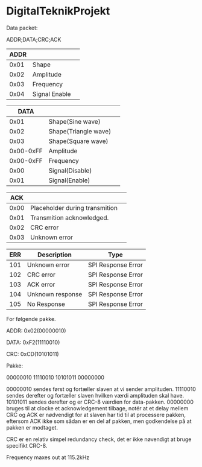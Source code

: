 # DigitalTeknikProjekt

Data packet:

ADDR;DATA;CRC;ACK

| ADDR |               |      |
| ---- | ------------- | ---- |
| 0x01 | Shape         |      |
| 0x02 | Amplitude     |      |
| 0x03 | Frequency     |      |
| 0x04 | Signal Enable |      |

| DATA      |                      |      |
| --------- | -------------------- | ---- |
| 0x01      | Shape(Sine wave)     |      |
| 0x02      | Shape(Triangle wave) |      |
| 0x03      | Shape(Square wave)   |      |
| 0x00-0xFF | Amplitude            |      |
| 0x00-0xFF | Frequency            |      |
| 0x00      | Signal(Disable)      |      |
| 0x01      | Signal(Enable)       |      |

| ACK  |                                |      |
| ---- | ------------------------------ | ---- |
| 0x00 | Placeholder during transmition |      |
| 0x01 | Transmition acknowledged.      |      |
| 0x02 | CRC error                      |      |
| 0x03 | Unknown error                  |      |

| ERR  | Description      | Type               |
| ---- | ---------------- | ------------------ |
| 101  | Unknown error    | SPI Response Error |
| 102  | CRC error        | SPI Response Error |
| 103  | ACK error        | SPI Response Error |
| 104  | Unknown response | SPI Response Error |
| 105  | No Response      | SPI Response Error |





For følgende pakke.

ADDR: 0x02(00000010)

DATA: 0xF2(11110010)

CRC: 0xCD(10101011)

Pakke:

00000010 11110010 10101011 00000000

00000010 sendes først og fortæller slaven at vi sender amplituden.
11110010 sendes derefter og fortæller slaven hvilken værdi amplituden skal have.
10101011 sendes derefter og er CRC-8 værdien for data-pakken.
00000000 bruges til at clocke et acknowledgement tilbage, notér at et delay mellem CRC og ACK er nødvendigt for at slaven har tid til at processere pakken, eftersom ACK ikke som sådan er en del af pakken, men godkendelse på at pakken er modtaget.

CRC er en relativ simpel redundancy check, det er ikke nøvendigt at bruge specifikt CRC-8.

Frequency maxes out at 115.2kHz

 